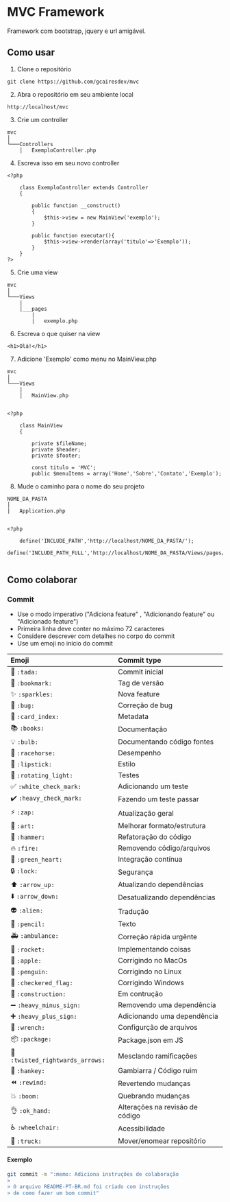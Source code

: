 # MVC Framework
Framework com bootstrap, jquery e url amigável.

## Como usar

1. Clone o repositório
```
git clone https://github.com/gcairesdev/mvc
```

2. Abra o repositório em seu ambiente local
```
http://localhost/mvc
```

3. Crie um controller
```
mvc
│
└───Controllers
    │   ExemploController.php
```

4. Escreva isso em seu novo controller
```
<?php	

	class ExemploController extends Controller
	{

		public function __construct()
		{
			$this->view = new MainView('exemplo');
		}

		public function executar(){
			$this->view->render(array('titulo'=>'Exemplo'));
		}
	}
?>
```

5. Crie uma view
```
mvc
│
└───Views
    |
    │___pages
        |
        |   exemplo.php
```

6. Escreva o que quiser na view
```
<h1>Olá!</h1>
```

7. Adicione 'Exemplo' como menu no MainView.php
```
mvc
│
└───Views
    |
    │   MainView.php


<?php

	class MainView
	{

		private $fileName;
		private $header;
		private $footer;

		const titulo = 'MVC';
		public $menuItems = array('Home','Sobre','Contato','Exemplo');
```

8. Mude o caminho para o nome do seu projeto
```
NOME_DA_PASTA
│
|	Application.php


<?php
	
	define('INCLUDE_PATH','http://localhost/NOME_DA_PASTA/');
	define('INCLUDE_PATH_FULL','http://localhost/NOME_DA_PASTA/Views/pages/');


```

## Como colaborar

### Commit

- Use o modo imperativo ("Adiciona feature" , "Adicionando feature" ou "Adicionado feature")
- Primeira linha deve conter no máximo 72 caracteres
- Considere descrever com detalhes no corpo do commit
- Use um emoji no início do commit

| Emoji                                         |   Commit type              
|:----------------------------------------------|:---------------------------
| :tada: `:tada:`                               | Commit inicial             
| :bookmark: `:bookmark:`                       | Tag de versão              
| :sparkles: `:sparkles:`                       | Nova feature           
| :bug: `:bug:`                                 | Correção de bug          
| :card_index: `:card_index:`                   | Metadata            
| :books: `:books:`                             | Documentação     
| :bulb: `:bulb:`                               | Documentando código fontes 
| :racehorse: `:racehorse:`                     | Desempenho
| :lipstick: `:lipstick:`                       | Estilo                
| :rotating_light: `:rotating_light:`           | Testes                
| :white_check_mark: `:white_check_mark:`       | Adicionando um teste         
| :heavy_check_mark: `:heavy_check_mark:`       | Fazendo um teste passar         
| :zap: `:zap:`                                 | Atualização geral             
| :art: `:art:`                                 | Melhorar formato/estrutura   
| :hammer: `:hammer:`                           | Refatoração do código            
| :fire: `:fire:`                               | Removendo código/arquivos      
| :green_heart: `:green_heart:`                 | Integração contínua    
| :lock: `:lock:`                               | Segurança         
| :arrow_up: `:arrow_up:`                       | Atualizando dependências   
| :arrow_down: `:arrow_down:`                   | Desatualizando dependências              
| :alien: `:alien:`                             | Tradução                
| :pencil: `:pencil:`                           | Texto                   
| :ambulance: `:ambulance:`                     | Correção rápida urgênte       
| :rocket: `:rocket:`                           | Implementando coisas           
| :apple: `:apple:`                             | Corrigindo no MacOs          
| :penguin: `:penguin:`                         | Corrigindo no Linux            
| :checkered_flag: `:checkered_flag:`           | Corrigindo Windows       
| :construction:  `:construction:`              | Em contrução      
| :heavy_minus_sign: `:heavy_minus_sign:`       | Removendo uma dependência     
| :heavy_plus_sign: `:heavy_plus_sign:`         | Adicionando uma dependência                            
| :wrench: `:wrench:`                           | Configurção de arquivos      
| :package: `:package:`                         | Package.json em JS         
| :twisted_rightwards_arrows: `:twisted_rightwards_arrows:` | Mesclando ramificações          
| :hankey: `:hankey:`                           | Gambiarra / Código ruim   
| :rewind: `:rewind:`                           | Revertendo mudanças       
| :boom: `:boom:`                               | Quebrando mudanças       
| :ok_hand: `:ok_hand:`                         | Alterações na revisão de código      
| :wheelchair: `:wheelchair:`                   | Acessibilidade       
| :truck: `:truck:`                             | Mover/enomear repositório     

#### Exemplo
```bash
git commit -m ":memo: Adiciona instruções de colaboração
>
> O arquivo README-PT-BR.md foi criado com instruções
> de como fazer um bom commit"
``` 